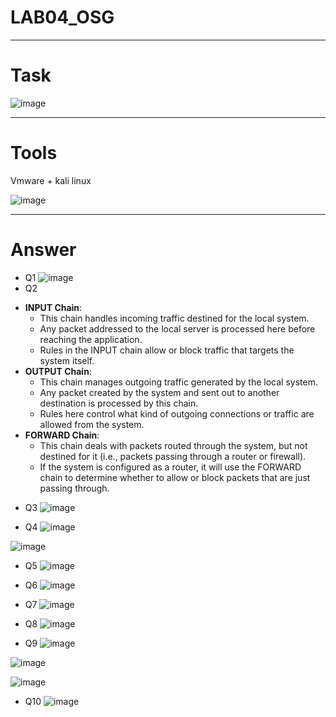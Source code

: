 # LAB04_OSG
---
# Task

![image](https://github.com/user-attachments/assets/cbfc2c14-68c9-46f1-97a0-1f9dc19af798)

---
# Tools
Vmware + kali linux

![image](https://github.com/user-attachments/assets/099016e3-c8c8-4042-b2e1-0852c4d327f1)

---
# Answer
* Q1
![image](https://github.com/user-attachments/assets/cbad46d8-d97e-49dc-8871-830e81abdb64)
* Q2
-   **INPUT Chain**:
    -   This chain handles incoming traffic destined for the local system.
    -   Any packet addressed to the local server is processed here before reaching the application.
    -   Rules in the INPUT chain allow or block traffic that targets the system itself.
-   **OUTPUT Chain**:
    -   This chain manages outgoing traffic generated by the local system.
    -   Any packet created by the system and sent out to another destination is processed by this chain.
    -   Rules here control what kind of outgoing connections or traffic are allowed from the system.
-   **FORWARD Chain**:
    -   This chain deals with packets routed through the system, but not destined for it (i.e., packets passing through a router or firewall).
    -   If the system is configured as a router, it will use the FORWARD chain to determine whether to allow or block packets that are just passing through.
 
* Q3
![image](https://github.com/user-attachments/assets/8fe6ae47-a567-4cea-bfda-68ec1b2d4e09)

* Q4
![image](https://github.com/user-attachments/assets/530a2c63-8fb7-424c-85c9-79850cda8875)

![image](https://github.com/user-attachments/assets/a046eafd-d3bb-43fc-842d-30b2e5c21057)


* Q5
![image](https://github.com/user-attachments/assets/46d2416b-cda8-4f46-af78-1bc4a282953e)

* Q6
![image](https://github.com/user-attachments/assets/eceaffa9-3482-4033-8af7-85f6595fe417)

* Q7
![image](https://github.com/user-attachments/assets/00cb9d9e-61f5-486b-9f15-72bbebadcade)

* Q8
![image](https://github.com/user-attachments/assets/d465cd51-fa93-48d9-8745-2a9146b2a8c9)

* Q9
![image](https://github.com/user-attachments/assets/f4bbac16-f6ec-4912-a730-051f63588eef)

![image](https://github.com/user-attachments/assets/e6997542-9720-4f3a-b999-9448c024f827)

![image](https://github.com/user-attachments/assets/1ed86733-a7b5-4971-aa06-85cb4a74b08f)

* Q10
![image](https://github.com/user-attachments/assets/5ac790fd-bae6-4834-af5b-53465e663fe5)



